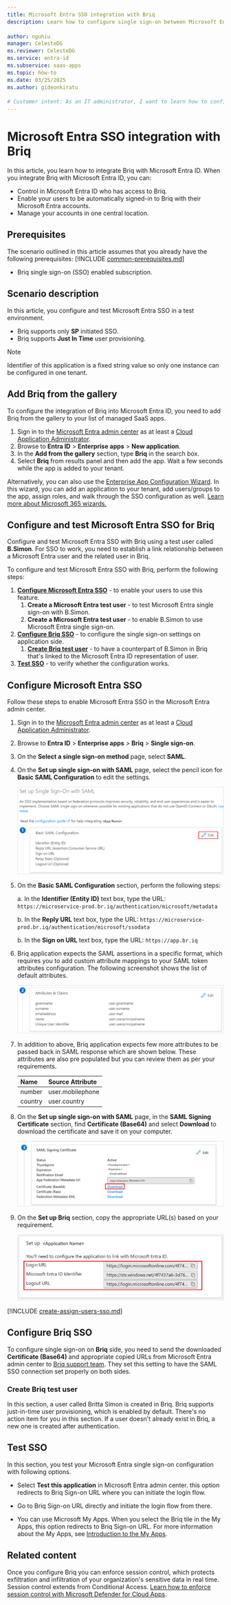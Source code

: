 ```yaml
---
title: Microsoft Entra SSO integration with Briq
description: Learn how to configure single sign-on between Microsoft Entra ID and Briq.

author: nguhiu
manager: CelesteDG
ms.reviewer: CelesteDG
ms.service: entra-id
ms.subservice: saas-apps
ms.topic: how-to
ms.date: 03/25/2025
ms.author: gideonkiratu

# Customer intent: As an IT administrator, I want to learn how to configure single sign-on between Microsoft Entra ID and Briq so that I can control who has access to Briq, enable automatic sign-in with Microsoft Entra accounts, and manage my accounts in one central location.
---
```


# Microsoft Entra SSO integration with Briq

In this article,  you learn how to integrate Briq with Microsoft Entra ID. When you integrate Briq with Microsoft Entra ID, you can:

* Control in Microsoft Entra ID who has access to Briq.
* Enable your users to be automatically signed-in to Briq with their Microsoft Entra accounts.
* Manage your accounts in one central location.

## Prerequisites
The scenario outlined in this article assumes that you already have the following prerequisites:
[!INCLUDE [common-prerequisites.md](~/identity/saas-apps/includes/common-prerequisites.md)]
* Briq single sign-on (SSO) enabled subscription.

## Scenario description

In this article,  you configure and test Microsoft Entra SSO in a test environment.

* Briq supports only **SP** initiated SSO.
* Briq supports **Just In Time** user provisioning.

> [!NOTE]
> Identifier of this application is a fixed string value so only one instance can be configured in one tenant.

## Add Briq from the gallery

To configure the integration of Briq into Microsoft Entra ID, you need to add Briq from the gallery to your list of managed SaaS apps.

1. Sign in to the [Microsoft Entra admin center](https://entra.microsoft.com) as at least a [Cloud Application Administrator](~/identity/role-based-access-control/permissions-reference.md#cloud-application-administrator).
1. Browse to **Entra ID** > **Enterprise apps** > **New application**.
1. In the **Add from the gallery** section, type **Briq** in the search box.
1. Select **Briq** from results panel and then add the app. Wait a few seconds while the app is added to your tenant.

Alternatively, you can also use the [Enterprise App Configuration Wizard](https://portal.office.com/AdminPortal/home?Q=Docs#/azureadappintegration). In this wizard, you can add an application to your tenant, add users/groups to the app, assign roles, and walk through the SSO configuration as well. [Learn more about Microsoft 365 wizards.](/microsoft-365/admin/misc/azure-ad-setup-guides)

## Configure and test Microsoft Entra SSO for Briq

Configure and test Microsoft Entra SSO with Briq using a test user called **B.Simon**. For SSO to work, you need to establish a link relationship between a Microsoft Entra user and the related user in Briq.

To configure and test Microsoft Entra SSO with Briq, perform the following steps:

1. **[Configure Microsoft Entra SSO](#configure-microsoft-entra-sso)** - to enable your users to use this feature.
    1. **Create a Microsoft Entra test user** - to test Microsoft Entra single sign-on with B.Simon.
    1. **Create a Microsoft Entra test user** - to enable B.Simon to use Microsoft Entra single sign-on.
1. **[Configure Briq SSO](#configure-briq-sso)** - to configure the single sign-on settings on application side.
    1. **[Create Briq test user](#create-briq-test-user)** - to have a counterpart of B.Simon in Briq that's linked to the Microsoft Entra ID representation of user.
1. **[Test SSO](#test-sso)** - to verify whether the configuration works.

## Configure Microsoft Entra SSO

Follow these steps to enable Microsoft Entra SSO in the Microsoft Entra admin center.

1. Sign in to the [Microsoft Entra admin center](https://entra.microsoft.com) as at least a [Cloud Application Administrator](~/identity/role-based-access-control/permissions-reference.md#cloud-application-administrator).
1. Browse to **Entra ID** > **Enterprise apps** > **Briq** > **Single sign-on**.
1. On the **Select a single sign-on method** page, select **SAML**.
1. On the **Set up single sign-on with SAML** page, select the pencil icon for **Basic SAML Configuration** to edit the settings.

   ![Screenshot shows how to edit Basic SAML Configuration.](common/edit-urls.png "Basic Configuration")

1. On the **Basic SAML Configuration** section, perform the following steps:

    a. In the **Identifier (Entity ID)** text box, type the URL:
    `https://microservice-prod.br.iq/authentication/microsoft/metadata`

    b. In the **Reply URL** text box, type the URL:
    `https://microservice-prod.br.iq/authentication/microsoft/ssodata`

    b. In the **Sign on URL** text box, type the URL:
    `https://app.br.iq`

1. Briq application expects the SAML assertions in a specific format, which requires you to add custom attribute mappings to your SAML token attributes configuration. The following screenshot shows the list of default attributes.

	![Screenshot shows the image of attributes configuration.](common/default-attributes.png "Image")

1. In addition to above, Briq application expects few more attributes to be passed back in SAML response which are shown below. These attributes are also pre populated but you can review them as per your requirements.
	
	| Name |  Source Attribute|
	| ---- | ---------------- |
	| number | user.mobilephone |
	| country | user.country |

1. On the **Set up single sign-on with SAML** page, in the **SAML Signing Certificate** section, find **Certificate (Base64)** and select **Download** to download the certificate and save it on your computer.

	![Screenshot shows the Certificate download link.](common/certificatebase64.png "Certificate")

1. On the **Set up Briq** section, copy the appropriate URL(s) based on your requirement.

	![Screenshot shows to copy configuration URLs.](common/copy-configuration-urls.png "Metadata")

[!INCLUDE [create-assign-users-sso.md](~/identity/saas-apps/includes/create-assign-users-sso.md)]

## Configure Briq SSO

To configure single sign-on on **Briq** side, you need to send the downloaded **Certificate (Base64)** and appropriate copied URLs from Microsoft Entra admin center to [Briq support team](https://briq.com/). They set this setting to have the SAML SSO connection set properly on both sides.

### Create Briq test user

In this section, a user called Britta Simon is created in Briq. Briq supports just-in-time user provisioning, which is enabled by default. There's no action item for you in this section. If a user doesn't already exist in Briq, a new one is created after authentication.

## Test SSO 

In this section, you test your Microsoft Entra single sign-on configuration with following options.
 
* Select **Test this application** in Microsoft Entra admin center. this option redirects to Briq Sign-on URL where you can initiate the login flow.
 
* Go to Briq Sign-on URL directly and initiate the login flow from there.
 
* You can use Microsoft My Apps. When you select the Briq tile in the My Apps, this option redirects to Briq Sign-on URL. For more information about the My Apps, see [Introduction to the My Apps](https://support.microsoft.com/account-billing/sign-in-and-start-apps-from-the-my-apps-portal-2f3b1bae-0e5a-4a86-a33e-876fbd2a4510).

## Related content

Once you configure Briq you can enforce session control, which protects exfiltration and infiltration of your organization's sensitive data in real time. Session control extends from Conditional Access. [Learn how to enforce session control with Microsoft Defender for Cloud Apps](/cloud-app-security/proxy-deployment-any-app).
